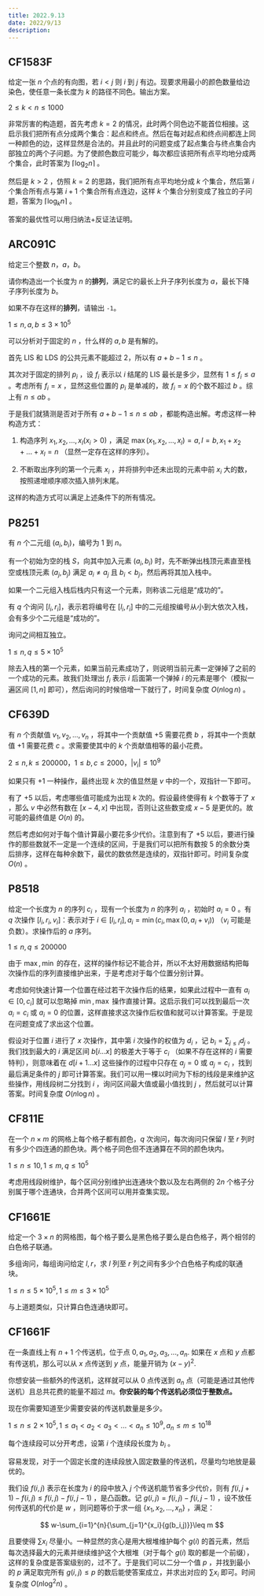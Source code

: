 ```yaml
---
title: 2022.9.13
date: 2022/9/13
description: 　
---
```


## CF1583F

给定一张 $n$ 个点的有向图，若 $i<j$ 则 $i$ 到 $j$ 有边。现要求用最小的颜色数量给边染色，使任意一条长度为 $k$ 的路径不同色。输出方案。

$2\leq k<n\leq 1000$

非常厉害的构造题，首先考虑 $k=2$ 的情况，此时两个同色边不能首位相接。这启示我们把所有点分成两个集合：起点和终点。然后在每对起点和终点间都连上同一种颜色的边，这样显然是合法的。并且此时的问题变成了起点集合与终点集合内部独立的两个子问题。为了使颜色数应可能少，每次都应该把所有点平均地分成两个集合，此时答案为 $\lceil\log_2 n\rceil$ 。

然后是 $k>2$ ，仿照 $k=2$ 的思路，我们把所有点平均地分成 $k$ 个集合，然后第 $i$ 个集合所有点与第 $i+1$ 个集合所有点连边，这样 $k$ 个集合分别变成了独立的子问题，答案为 $\lceil\log_k n\rceil$ 。

答案的最优性可以用归纳法+反证法证明。

## ARC091C

给定三个整数 $n$，$a$，$b$。

请你构造出一个长度为 $n$ 的**排列**，满足它的最长上升子序列长度为 $a$，最长下降子序列长度为 $b$。

如果不存在这样的**排列**，请输出 `-1`。

$1\leq n,a,b\leq 3\times 10^5$

可以分析对于固定的 $n$ ，什么样的 $a,b$ 是有解的。

首先 LIS 和 LDS 的公共元素不能超过 2，所以有 $a+b-1\leq n$ 。

其次对于固定的排列 $p_i$ ，设 $f_i$ 表示以 $i$ 结尾的 LIS 最长是多少，显然有 $1\leq f_i\leq a$ 。考虑所有 $f_i=x$ ，显然这些位置的 $p_i$ 是单减的，故 $f_i=x$ 的个数不超过 $b$ 。综上有 $n\leq ab$ 。

于是我们就猜测是否对于所有 $a+b-1\leq n\leq ab$ ，都能构造出解。考虑这样一种构造方式：

1. 构造序列 $x_1,x_2,...,x_l(x_i>0)$ ，满足 $\max(x_1,x_2,...,x_l)=a,l=b,x_1+x_2+...+x_l=n$ （显然一定存在这样的序列）。
  
2. 不断取出序列的第一个元素 $x_i$ ，并将排列中还未出现的元素中前 $x_i$ 大的数，按照递增顺序顺次插入排列末尾。
  

这样的构造方式可以满足上述条件下的所有情况。

## P8251

有 $n$ 个二元组 $(a_i, b_i)$，编号为 $1$ 到 $n$。

有一个初始为空的栈 $S$，向其中加入元素 $(a_i, b_i)$ 时，先不断弹出栈顶元素直至栈空或栈顶元素 $(a_j , b_j)$ 满足 $a_i \neq a_j$ 且 $b_i < b_j$，然后再将其加入栈中。

如果一个二元组入栈后栈内只有这一个元素，则称该二元组是“成功的”。

有 $q$ 个询问 $[l_i, r_i]$，表示若将编号在 $[l_i, r_i]$ 中的二元组按编号从小到大依次入栈，会有多少个二元组是“成功的”。

询问之间相互独立。

$1\leq n,q\leq 5\times 10^5$

除去入栈的第一个元素，如果当前元素成功了，则说明当前元素一定弹掉了之前的一个成功的元素。故我们处理出 $f_i$ 表示 $i$ 后面第一个弹掉 $i$ 的元素是哪个（模拟一遍区间 $[1,n]$ 即可），然后询问的时候倍增一下就行了，时间复杂度 $O(n\log n)$ 。

## CF639D

有 $n$ 个贡献值 $v_1,v_2,...,v_n$ ，将其中一个贡献值 +5 需要花费 $b$ ，将其中一个贡献值 +1 需要花费 $c$ 。求需要使其中的 $k$ 个贡献值相等的最小花费。

$2\leq n,k\leq 200000$，$1\leq b,c\leq2000$，$|v_i|\leq 10^9$

如果只有 +1 一种操作，最终出现 $k$ 次的值显然是 $v$ 中的一个，双指针一下即可。

有了 +5 以后，考虑哪些值可能成为出现 $k$ 次的。假设最终使得有 $k$ 个数等于了 $x$ ，那么 $v$ 中必然有数在 $[x-4,x]$ 中出现，否则让这些数变成 $x-5$ 是更优的。故可能的最终值是 $O(n)$ 的。

然后考虑如何对于每个值计算最小要花多少代价。注意到有了 +5 以后，要进行操作的那些数就不一定是一个连续的区间，于是我们可以把所有数按 $5$ 的余数分类后排序，这样在每种余数下，最优的数依然是连续的，双指针即可。时间复杂度 $O(n)$ 。

## P8518

给定一个长度为 $n$ 的序列 $c_i$ ，现有一个长度为 $n$ 的序列 $a_i$ ，初始时 $a_i=0$ 。有 $q$ 次操作 $[l_i,r_i,v_i]$：表示对于 $i\in[l_i,r_i],a_i=\min(c_i,\max(0,a_i+v_i))$ （$v_i$ 可能是负数）。求操作后的 $a$ 序列。

$1\leq n,q\leq 200000$

由于 $\max,\min$ 的存在，这样的操作标记不能合并，所以不太好用数据结构把每次操作后的序列直接维护出来，于是考虑对于每个位置分别计算。

考虑如何快速计算一个位置在经过若干次操作后的结果，如果此过程中一直有 $a_i\in[0,c_i]$ 就可以忽略掉 $\min,\max$ 操作直接计算。这启示我们可以找到最后一次 $a_i=c_i$ 或 $a_i=0$ 的位置，这样直接求这次操作后权值和就可以计算答案。于是现在问题变成了求出这个位置。

假设对于位置 $i$ 进行了 $x$ 次操作，其中第 $i$ 次操作的权值为 $d_i$ ，记 $b_i=\sum_{j\leq i} d_j$ 。我们找到最大的 $i$ 满足区间 $b[i...x]$ 的极差大于等于 $c_i$ （如果不存在这样的 $i$ 需要特判），则意味着在 $d[i+1...x]$ 这些操作的过程中只存在 $a_j=0$ 或 $a_j=c_i$ ，找到最后满足条件的 $j$ 即可计算答案。我们可以用一棵以时间为下标的线段是来维护这些操作，用线段树二分找到 $i$ ，询问区间最大值或最小值找到 $j$ ，然后就可以计算答案。时间复杂度 $O(n\log n)$ 。

## CF811E

在一个 $n\times m$ 的网格上每个格子都有颜色，$q$ 次询问，每次询问只保留 $l$ 至 $r$ 列时有多少个四连通的颜色块。两个格子同色但不连通算在不同的颜色块内。

$1\leq n\leq 10,1\leq m,q\leq 10^5$

考虑用线段树维护，每个区间分别维护出连通块个数以及左右两侧的 $2n$ 个格子分别属于哪个连通块，合并两个区间可以用并查集实现。

## CF1661E

给定一个 $3\times n$ 的网格图，每个格子要么是黑色格子要么是白色格子，两个相邻的白色格子联通。

多组询问，每组询问给定 $l,r$，求 $l$ 列至 $r$ 列之间有多少个白色格子构成的联通块。

$1\le n \le 5\times 10^5,1\le m \le 3\times 10^5$

与上道题类似，只计算白色连通块即可。

## CF1661F

在一条直线上有 $n+1$ 个传送机，位于点 $0,a_1,a_2,a_3,...,a_n$. 如果在 $x$ 点和 $y$ 点都有传送机，那么可以从 $x$ 点传送到 $y$ 点，能量开销为 $(x-y)^2$.

你想安装一些额外的传送机，这样就可以从 $0$ 点传送到 $a_n$ 点（可能是通过其他传送机）且总共花费的能量不超过 $m$。**你安装的每个传送机必须位于整数点。**

现在你需要知道至少需要安装的传送机数量是多少。

$1\leq n\leq 2\times 10^5,1 \le a_1 < a_2 < a_3 < ... < a_n \le 10^9,a_n\le m\le 10^{18}$

每个连续段可以分开考虑，设第 $i$ 个连续段长度为 $b_i$ 。

容易发现，对于一个固定长度的连续段放入固定数量的传送机，尽量均匀地放是最优的。

我们设 $f(i,j)$ 表示在长度为 $i$ 的段中放入 $j$ 个传送机能节省多少代价，则有 $f(i,j+1)-f(i,j)\leq f(i,j)-f(i,j-1)$ ，是凸函数。记 $g(i,j)=f(i,j)-f(i,j-1)$ ，设不放任何传送机的代价是 $w$ ，则问题等价于求一组 $\{x_1,x_2,...,x_n\}$ ，满足：

$$
w-\sum_{i=1}^{n}{\sum_{j=1}^{x_i}{g(b_i,j)}}\leq m
$$

且要使得 $\sum x_i$ 尽量小。一种显然的贪心是用大根堆维护每个 $g(i)$ 的首元素，然后每次选择最大的元素并继续维护这个大根堆（对于每个 $g(i)$ 取的都是一个前缀），这样的复杂度是答案级别的，过不了。于是我们可以二分一个值 $p$ ，并找到最小的 $p$ 满足取完所有 $g(i,j)\leq p$ 的数后能使答案成立，并求出对应的 $\sum x_i$ 即可。时间复杂度 $O(n\log^2 n)$ 。